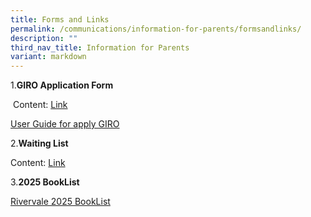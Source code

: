 ```yaml
---
title: Forms and Links
permalink: /communications/information-for-parents/formsandlinks/
description: ""
third_nav_title: Information for Parents
variant: markdown
---
```

1.**GIRO Application Form**

 Content:
					[Link](https://www.moe.gov.sg/financial-matters/fees/egiro)

[User Guide for apply GIRO](/files/Communications/user%20guide%20for%20egiro%20application.pdf)


2.**Waiting List**

Content:     [Link](https://form.gov.sg/6502c5f7d5cb3e0011056366)

3.**2025 BookList**

[Rivervale 2025 BookList](https://sites.google.com/moe.edu.sg/rivps2024booklist?usp=sharing)
